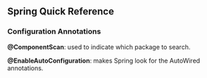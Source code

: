 ## Spring Quick Reference

### Configuration Annotations

**@ComponentScan**: used to indicate which package to search.

**@EnableAutoConfiguration**: makes Spring look for the AutoWired annotations.
